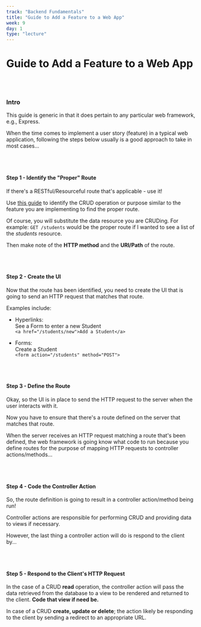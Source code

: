 ```yaml
---
track: "Backend Fundamentals"
title: "Guide to Add a Feature to a Web App"
week: 9
day: 1
type: "lecture"
---
```


# Guide to Add a Feature to a Web App

<br>
<br>

### Intro

This guide is generic in that it does pertain to any particular web framework, e.g., Express.

When the time comes to implement a user story (feature) in a typical web application, following the steps below usually is a good approach to take in most cases...

<br>
<br>

#### Step 1 - Identify the "Proper" Route

If there's a RESTful/Resourceful route that's applicable - use it!

Use [this guide](https://gist.github.com/myDeveloperJourney/dfb5b8728c54fce5e0e997ac3ce466a0) to identify the CRUD operation or purpose similar to the feature you are implementing to find the proper route.

Of course, you will substitute the data resource you are CRUDing.  For example:  `GET /students` would be the proper route if I wanted to see a list of the _students_ resource.

Then make note of the **HTTP method** and the **URI/Path** of the route.

<br>
<br>

#### Step 2 - Create the UI

Now that the route has been identified, you need to create the UI that is going to send an HTTP request that matches that route.

Examples include:

- Hyperlinks:<br>See a Form to enter a new Student<br>`<a href="/students/new">Add a Student</a>`

- Forms:<br>Create a Student<br>`<form action="/students" method="POST">`

<br>
<br>

#### Step 3 - Define the Route

Okay, so the UI is in place to send the HTTP request to the server when the user interacts with it.

Now you have to ensure that there's a route defined on the server that matches that route.

When the server receives an HTTP request matching a route that's been defined, the web framework is going know what code to run because you define routes for the purpose of mapping HTTP requests to controller actions/methods...

<br>
<br>

#### Step 4 - Code the Controller Action

So, the route definition is going to result in a controller action/method being run!

Controller actions are responsible for performing CRUD and providing data to views if necessary.

However, the last thing a controller action will do is respond to the client by...

<br>
<br>

#### Step 5 - Respond to the Client's HTTP Request

In the case of a CRUD **read** operation, the controller action will pass the data retrieved from the database to a view to be rendered and returned to the client. **Code that view if need be.**

In case of a CRUD **create, update or delete**; the action likely be responding to the client by sending a redirect to an appropriate URL.